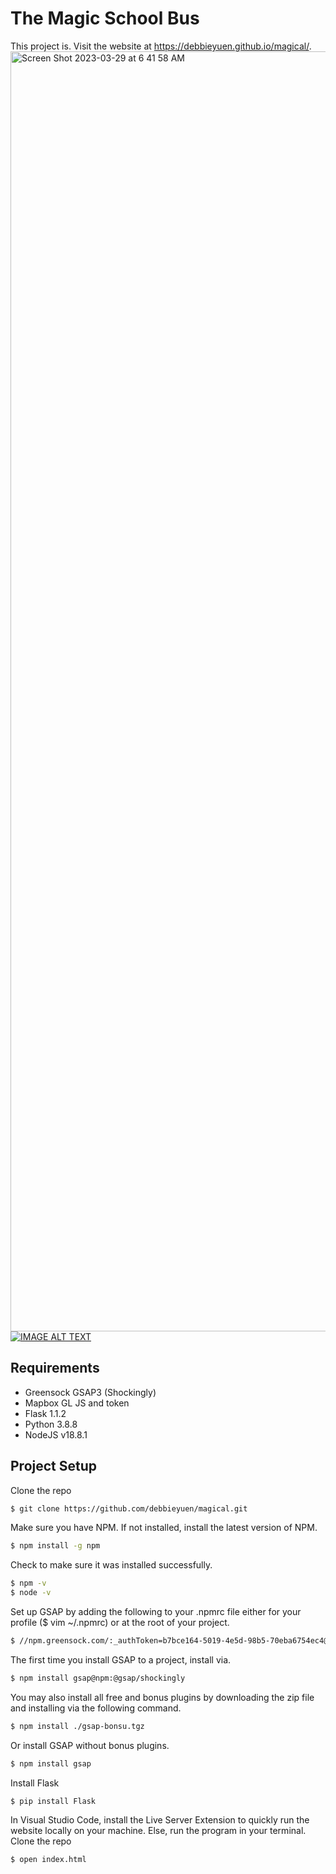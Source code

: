 # The Magic School Bus

This project is. Visit the website at https://debbieyuen.github.io/magical/.
<img width="2048" alt="Screen Shot 2023-03-29 at 6 41 58 AM" src="https://user-images.githubusercontent.com/31296177/228558278-40c8560e-ff85-45ee-84ff-ff94a02ae6be.png">
[![IMAGE ALT TEXT](http://img.youtube.com/vi/XTSfzfHcBxM/0.jpg)](https://youtu.be/XTSfzfHcBxM "Magical")

## Requirements
  * Greensock GSAP3 (Shockingly)
  * Mapbox GL JS and token
  * Flask 1.1.2
  * Python 3.8.8
  * NodeJS v18.8.1

## Project Setup
Clone the repo
```bash
$ git clone https://github.com/debbieyuen/magical.git
```

Make sure you have NPM. If not installed, install the latest version of NPM.
```bash
$ npm install -g npm
```

Check to make sure it was installed successfully.
```bash
$ npm -v
$ node -v
```

Set up GSAP by adding the following to your .npmrc file either for your profile ($ vim ~/.npmrc) or at the root of your project.
```bash
$ //npm.greensock.com/:_authToken=b7bce164-5019-4e5d-98b5-70eba6754ec4@gsap:registry=https://npm.greensock.com
```

The first time you install GSAP to a project, install via.
```bash
$ npm install gsap@npm:@gsap/shockingly
```

You may also install all free and bonus plugins by downloading the zip file and installing via the following command.
```bash
$ npm install ./gsap-bonsu.tgz
```

Or install GSAP without bonus plugins. 
```bash
$ npm install gsap
```

Install Flask
```bash
$ pip install Flask
```

In Visual Studio Code, install the Live Server Extension to quickly run the website locally on your machine. Else, run the program in your terminal.
Clone the repo
```bash
$ open index.html
```
